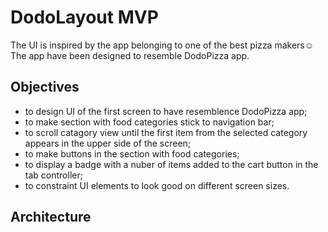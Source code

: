 # DodoLayout MVP
The UI is inspired by the app belonging to one of the best pizza makers☺️
The app have been designed to resemble DodoPizza app. 

## Objectives
- to design UI of the first screen to have resemblence DodoPizza app;
- to make section with food categories stick to navigation bar;
- to scroll catagory view until the first item from the selected category appears in the upper side of the screen;
- to make buttons in the section with food categories;
- to display a badge with a nuber of items added to the cart button in the tab controller;    
- to constraint UI elements to look good on different screen sizes. 

## Architecture
